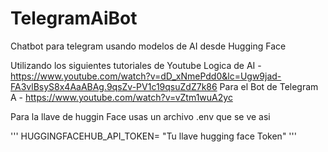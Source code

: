 # TelegramAiBot
Chatbot para telegram usando modelos de AI desde Hugging Face 

Utilizando los siguientes tutoriales de Youtube
Logica de AI - https://www.youtube.com/watch?v=dD_xNmePdd0&lc=Ugw9jad-FA3vlBsyS8x4AaABAg.9qsZv-PV1c19qsuZdZ7k86
Para el Bot de Telegram A - https://www.youtube.com/watch?v=vZtm1wuA2yc

Para la llave de huggin Face usas un archivo .env que se ve asi 

'''
HUGGINGFACEHUB_API_TOKEN= "Tu llave hugging face Token"
'''
